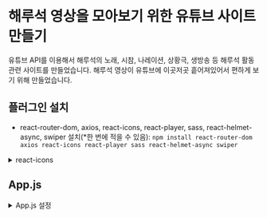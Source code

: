 # 해루석 영상을 모아보기 위한 유튜브 사이트 만들기
유튜브 API를 이용해서 해루석의 노래, 시참, 나레이션, 상황극, 생방송 등 해루석 활동 관련 사이트를 만들었습니다. 해루석 영상이 유튜브에 이곳저곳 흩어져있어서 편하게 보기 위해 만들었습니다.

## 플러그인 설치
- react-router-dom, axios, react-icons, react-player, sass, react-helmet-async, swiper 설치(*한 번에 적을 수 있음): `npm install react-router-dom axios react-icons react-player sass react-helmet-async swiper`

<details>
    <summary>react-icons</summary>

    사이트 타이틀 옆 svg 로고를 사용하기 위해 설치
</details>

## App.js
<details>
    <summary>App.js 설정</summary>

    import React from 'react'
    import { BrowserRouter, Routes, Route } from 'react-router-dom';
    import Home from './pages/Home'
    import Header from './components/section/Header';
    import Main from './components/section/Main';
    import Footer from './components/section/Footer';

    const App = () => {
    return (
        <BrowserRouter>
        <Header />
        <Main>
            <Routes>
            <Route path="/" element={<Home />} />
            </Routes>
        </Main>
        <Footer />
        </BrowserRouter>
    )
    }

    export default App
</details>
